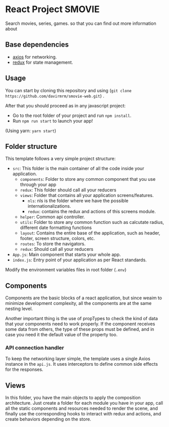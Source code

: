 # React Project SMOVIE

Search movies, series, games. so that you can find out more information about

## Base dependencies

- [axios](https://github.com/axios/axios) for networking.
- [redux](https://redux.js.org/) for state management.

## Usage
You can start by cloning this repository and using (`git clone https://github.com/davirmrm/smovie-web.git`) .

After that you should proceed as in any javascript project:

- Go to the root folder of your project and run `npm install`.
- Run `npm run start` to launch your app!

(Using yarn: `yarn start`)

## Folder structure

This template follows a very simple project structure:
- `src`: This folder is the main container of all the code inside your application.
  - `components`: Folder to store any common component that you use through your app
  - `redux`: This folder should call all your reducers
  - `views`: Folder that contains all your application screens/features.
    - `nls`: nls is the folder where we have the possible internationalizations.
    - `redux`: contains the redux and actions of this screens module.
  - `helper`: Common api controller.
  - `utils`: Folder to store any common function such as calcutate radius, different date formatting functions
  - `layout`: Contains the entire base of the application, such as header, footer, screen structure, colors, etc.
  - `routes`: To store the navigators.
  - `redux`: Should call all your reducers
- `App.js`: Main component that starts your whole app.
- `index.js`: Entry point of your application as per React standards.

Modify the environment variables files in root folder (`.env`)

## Components

Components are the basic blocks of a react application, but since we​​ aim to minimize development complexity, all the components are at the same nesting level.

Another important thing is the use of propTypes to check the kind of data that your components need to work properly. If the component receives some data from others, the type of these props must be defined, and in case you need it the default value of the property too.

### API connection handler

To keep the networking layer simple, the template uses a single Axios instance in the `api.js`. It uses interceptors to define common side effects for the responses.

## Views

In this folder, you have the main objects to apply the composition architecture. Just create a folder for each module you have in your app, call all the static components and resources needed to render the scene, and finally use the corresponding hooks to interact with redux and actions, and create behaviors depending on the store.